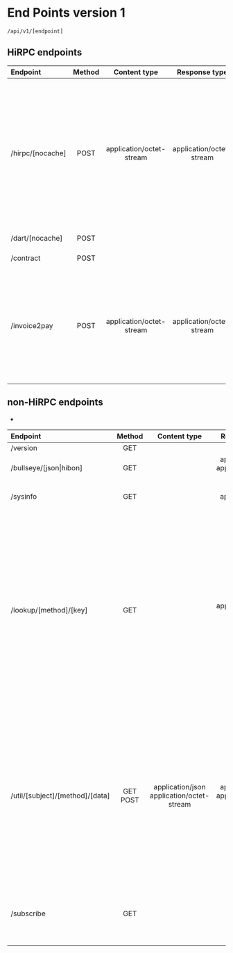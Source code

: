 # End Points version 1

`/api/v1/[endpoint]`

## HiRPC endpoints

| Endpoint | Method | Content type | Response type | Description |
| :-------- | :--------: | :--------: | :--------: | :-------- |
| /hirpc/[nocache] | POST | application/octet-stream | application/octet-stream | HiRPC request to be sent to the kernel as-is. Request should be of valid HiRPC receive method. If method is **dartRead** the cache may be used if it is enable in the shell and not *nocache*in path. Method **submit** is deprecated. Method **faucet** is a successor of the */invoice2pay* endpoint.  |
| /dart/[nocache] | POST |  |  | Alias for */hirpc*. Deprecated. |
| /contract | POST |  |  | Alias for */hirpc*. Deprecated.  |
| /invoice2pay | POST  | application/octet-stream | application/octet-stream | This endpoint is for testing/presentation only. Expected the HiBON document with valid invoice to be instantly paid from the default wallet configured in the selected node. The signed contract is created and sent to kernel. Response HiBON is returned. |

## non-HiRPC endpoints

-
| Endpoint | Method | Content type | Response type | Description |
| :-------- | :--------: | :--------: | :--------: | :-------- |
| /version | GET |  | text/plain | Tagionshell version and build info. |
| /bullseye/[json\|hibon] | GET |  | application/json<br/>application/octet-stream | The DART bullseye in the JSON or HiBON (default) form. |
| /sysinfo | GET |  | application/json | System info of the server where tagon shell is running. Also contains the shell options. |
| /lookup/[method]/[key] | GET |  | application/octet-stream | Search request for the database or record log. Valid **method** : dart,trt,transaction,record. Expect the **key** is base64URL string contains the valid public key or search index or whatever be used to create the HiRPC request. Key requirements by method context:<br/><ul><li> **dart**  - Expect the *"@....."* query string to create the DART read request with DARTcrud. String should be base64URL encoded. (yes, twice base64 is not a bug)</li><li> **trt** - Expect the *"#$Y:\*:@....."* query string to create the TRT read request with DARTcrud. String should be base64URL encoded.</li><li> **transaction** - not implemented yet</li><li> **record** - not implemented yet</li></ul>|
| /util/[subject]/[method]/[data] | GET<br/>POST | application/json<br/>application/octet-stream | application/json<br/>application/octet-stream | Several tools which does not affect the node kernel, just for formatting, conversion or validation. Implemented subjects and methods:<br/><ul><li> subject = **hibon** <ul><li> method = **fromjson** - Expect the application/json POST data and perform HiBONJSON conversion and validation. Returns the binary serialized document.</li><li> - method = **tojson** - Expect the application/octet-stream POST data or base64URL GET data and perform Document validation. Returns the JSON serialized Document.</li></ul></li></ul>|
| /subscribe | GET |  |  | WebSocket endpoint for UPGRADE request. Sends the JSON formatted data stream according to the subscription.<br/>Control command format: _"[subscribe\|unsubscribe]\\0[subject]"_<br/>Subjects: monitor,recorder,trt |

